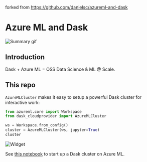 forked from https://github.com/danielsc/azureml-and-dask

# Azure ML and Dask

![Summary gif](media/describe.gif)

## Introduction

Dask + Azure ML = OSS Data Science & ML @ Scale.

## This repo

`AzureMLCluster` makes it easy to setup a powerful Dask cluster for interactive work:

```python
from azureml.core import Workspace
from dask_cloudprovider import AzureMLCluster

ws = Workspace.from_config()
cluster = AzureMLCluster(ws, jupyter=True)
cluster
```

![Widget](media/widget.gif)

See [this notebook](local/01.start-cpu.ipynb) to start up a Dask cluster on Azure ML.
